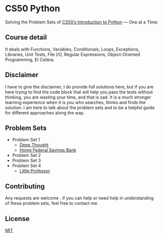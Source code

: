 # CS50 Python

Solving the Problem Sets of [CS50’s Introduction to Python](https://cs50.harvard.edu/python/2022/) — One at a Time:  

## Course detail
It deals with 
Functions, Variables,
Conditionals,
Loops,
Exceptions,
Libraries,
Unit Tests,
File I/O,
Regular Expressions,
Object-Oriented Programming,
Et Cetera.

## Disclaimer
I have to give the disclaimer, I do provide full solutions here, but if you are here trying to find the code block that will help you pass the tests without thinking, you are wasting your time, and that is sad. It is a much stronger learning experience when it is you who searches, thinks and finds the solution. I am here to talk about the problem sets and to be a helpful guide for different approaches along the way.

## Problem Sets
* Problem Set 1
  * [Deep Thought](https://cs50.harvard.edu/python/2022/psets/1/)
  * [Home Federal Savings Bank](https://cs50.harvard.edu/python/2022/psets/1/bank/)
* Problem Set 2
* Problem Set 3
* Problem Set 4
  * [Little Professor](https://cs50.harvard.edu/python/2022/psets/4/professor/)

## Contributing
Any requests are welcome , if you can help or need help in understanding of these problem sets, feel free to contact me.

## License
[MIT](https://choosealicense.com/licenses/mit/)
